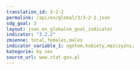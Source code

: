 ```yaml
---
translation_id: 3-2-2
permalink: /api/en/global/3/3-2-2.json
sdg_goal: 3
layout: json_en_globalne_goal_indicator
indicator: "3.2.2"
zmienne: total,females,males
indicator_variable_1: ogółem,kobiety,mężczyźni;
kategorie: by sex
source_url: www.stat.gov.pl
---
```

